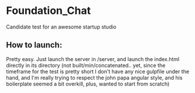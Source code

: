 # Foundation_Chat
Candidate test for an awesome startup studio

## How to launch:

Pretty easy. Just launch the server in /server, and launch the index.html directly in its directory (not built/min/concatenated.. yet, since the timeframe for the test is pretty short I don't have any nice gulpfile under the hand, and I'm really trying to respect the john papa angular style, and his boilerplate seemed a bit overkill, plus, wanted to start from scratch)
